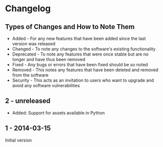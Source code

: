 # Changelog

## Types of Changes and How to Note Them 

* Added - For any new features that have been added since the last version was released
* Changed - To note any changes to the software's existing functionality
* Deprecated - To note any features that were once stable but are no longer and have thus been removed
* Fixed - Any bugs or errors that have been fixed should be so noted
* Removed - This notes any features that have been deleted and removed from the software
* Security - This acts as an invitation to users who want to upgrade and avoid any software vulnerabilities

## 2 - unreleased

* Added: Support for assets available in Python


## 1 - 2014-03-15

Initial version